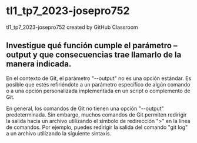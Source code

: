 # tl1_tp7_2023-josepro752
tl1_tp7_2023-josepro752 created by GitHub Classroom
## Investigue qué función cumple el parámetro –output y que consecuencias trae llamarlo de la manera indicada.
En el contexto de Git, el parámetro "--output" no es una opción estándar. Es posible que estés refiriéndote a un parámetro específico de algún comando o a una opción personalizada implementada en un script o complemento de Git.

En general, los comandos de Git no tienen una opción "--output" predeterminada. Sin embargo, muchos comandos de Git permiten redirigir la salida hacia un archivo utilizando el símbolo de redirección ">" en la línea de comandos. Por ejemplo, puedes redirigir la salida del comando "git log" a un archivo utilizando la siguiente sintaxis.
